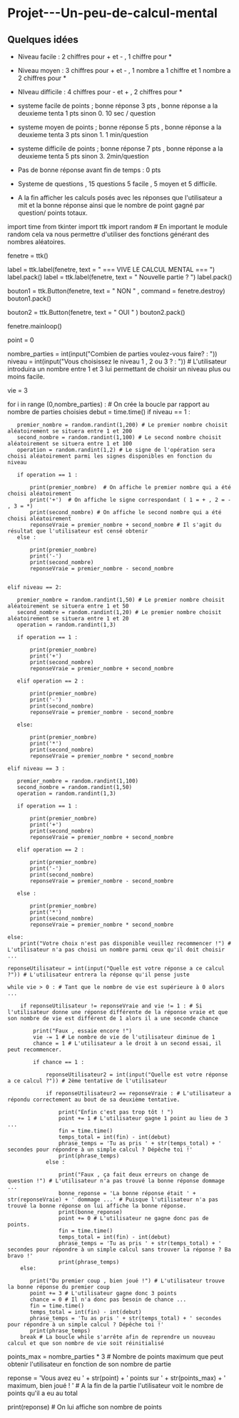 # Projet---Un-peu-de-calcul-mental

## Quelques idées

- Niveau facile : 2 chiffres pour + et - , 1 chiffre pour * 
- Niveau moyen : 3 chiffres pour + et - , 1 nombre a 1 chiffre et 1 nombre a 2 chiffres pour * 
- NIveau difficile : 4  chiffres pour - et + , 2 chiffres pour * 
- systeme facile de points ; bonne réponse 3 pts , bonne réponse a la deuxieme tenta 1 pts sinon 0. 10 sec / question 
- systeme moyen de points ; bonne réponse 5 pts , bonne réponse a la deuxieme tenta 3 pts sinon 1. 1 min/question
- systeme difficile de points ; bonne réponse 7 pts , bonne réponse a la deuxieme tenta 5 pts sinon 3. 2min/question

- Pas de bonne réponse avant fin de temps : 0 pts
- Systeme de questions , 15 questions 5 facile , 5 moyen et 5 difficile. 
- A la fin afficher les calculs posés avec les réponses que l'utilisateur a mit et la bonne réponse ainsi que le nombre de point gagné par question/ points totaux.

import time
from tkinter import ttk
import random # En important le module random cela va nous permettre d'utiliser des fonctions générant des nombres aléatoires.

fenetre = ttk()

label = ttk.label(fenetre, text = " === VIVE LE CALCUL MENTAL === ")
label.pack()
label = ttk.label(fenetre, text = " Nouvelle partie ? ")
label.pack()

bouton1 = ttk.Button(fenetre, text = " NON " , command = fenetre.destroy)
bouton1.pack()

bouton2 = ttk.Button(fenetre, text = " OUI " )
bouton2.pack()

fenetre.mainloop()


 
point = 0




nombre_parties = int(input("Combien de parties voulez-vous faire? : "))
niveau = int(input("Vous choisissez le niveau 1 , 2 ou 3 ? : ")) # L'utilisateur introduira un nombre entre 1 et 3 lui permettant de choisir un niveau plus ou moins facile.

vie = 3

for i in range (0,nombre_parties) : # On crée la boucle par rapport au nombre de parties choisies
    debut = time.time()
    if niveau == 1 :
        
       premier_nombre = random.randint(1,200) # Le premier nombre choisit aléatoirement se situera entre 1 et 200
       second_nombre = random.randint(1,100) # Le second nombre choisit aléatoirement se situera entre 1 et 100
       operation = random.randint(1,2) # Le signe de l'opération sera choisi aléatoirement parmi les signes disponibles en fonction du niveau
       
       if operation == 1 :
           
           print(premier_nombre)  # On affiche le premier nombre qui a été choisi aléatoirement
           print('+')  # On affiche le signe correspondant ( 1 = + , 2 = - , 3 = *)
           print(second_nombre) # On affiche le second nombre qui a été choisi aléatoirement
           reponseVraie = premier_nombre + second_nombre # Il s'agit du résultat que l'utilisateur est censé obtenir
       else :
           
           print(premier_nombre)  
           print('-')  
           print(second_nombre)
           reponseVraie = premier_nombre - second_nombre 
           
       
    elif niveau == 2:
        
       premier_nombre = random.randint(1,50) # Le premier nombre choisit aléatoirement se situera entre 1 et 50
       second_nombre = random.randint(1,20) # Le premier nombre choisit aléatoirement se situera entre 1 et 20
       operation = random.randint(1,3)
       
       if operation == 1 : 
           
           print(premier_nombre)  
           print('+')  
           print(second_nombre) 
           reponseVraie = premier_nombre + second_nombre 
           
       elif operation == 2 :
           
           print(premier_nombre)  
           print('-')  
           print(second_nombre)
           reponseVraie = premier_nombre - second_nombre
           
       else:
           
           print(premier_nombre)  
           print('*')  
           print(second_nombre)
           reponseVraie = premier_nombre * second_nombre
           
    elif niveau == 3 :
        
       premier_nombre = random.randint(1,100)
       second_nombre = random.randint(1,50)
       operation = random.randint(1,3)
       
       if operation == 1 : 
           
           print(premier_nombre)  
           print('+')  
           print(second_nombre)
           reponseVraie = premier_nombre + second_nombre
           
       elif operation == 2 :
           
           print(premier_nombre)  
           print('-')  
           print(second_nombre)
           reponseVraie = premier_nombre - second_nombre
           
       else :
           
           print(premier_nombre)  
           print('*')  
           print(second_nombre)
           reponseVraie = premier_nombre * second_nombre
           
    else:
        print("Votre choix n'est pas disponible veuillez recommencer !") # L'utilisateur n'a pas choisi un nombre parmi ceux qu'il doit choisir ...
       
    reponseUtilisateur = int(input("Quelle est votre réponse a ce calcul ?")) # L'utilisateur entrera la réponse qu'il pense juste

    while vie > 0 : # Tant que le nombre de vie est supérieure à 0 alors ...
                      
        if reponseUtilisateur != reponseVraie and vie != 1 : # Si l'utilisateur donne une réponse différente de la réponse vraie et que son nombre de vie est différent de 1 alors il a une seconde chance
        
            print("Faux , essaie encore !") 
            vie -= 1 # Le nombre de vie de l'utilisateur diminue de 1
            chance = 1 # L'utilisateur a le droit à un second essai, il peut recommencer.
            
            if chance == 1 :
                
                reponseUtilisateur2 = int(input("Quelle est votre réponse a ce calcul ?")) # 2ème tentative de l'utilisateur
                
                if reponseUtilisateur2 == reponseVraie : # L'utilisateur a répondu correctement au bout de sa deuxième tentative.
                
                    print("Enfin c'est pas trop tôt ! ")
                    point += 1 # L'utilisateur gagne 1 point au lieu de 3 ...
                    fin = time.time()
                    temps_total = int(fin) - int(debut)
                    phrase_temps = 'Tu as pris ' + str(temps_total) + ' secondes pour répondre à un simple calcul ? Dépêche toi !'
                    print(phrase_temps)
                else : 
                    
                    print("Faux , ça fait deux erreurs on change de question !") # L'utilisateur n'a pas trouvé la bonne réponse dommage ...
                    bonne_reponse = 'La bonne réponse était ' + str(reponseVraie) + ' dommage ...' # Puisque l'utilisateur n'a pas trouvé la bonne réponse on lui affiche la bonne réponse.
                    print(bonne_reponse)
                    point += 0 # L'utilisateur ne gagne donc pas de points.
                    fin = time.time()
                    temps_total = int(fin) - int(debut)
                    phrase_temps = 'Tu as pris ' + str(temps_total) + ' secondes pour répondre à un simple calcul sans trouver la réponse ? Ba bravo !'
                    print(phrase_temps)
        else:
            
           print("Du premier coup , bien joué !") # L'utilisateur trouve la bonne réponse du premier coup
           point += 3 # L'utilisateur gagne donc 3 points
           chance = 0 # Il n'a donc pas besoin de chance ...
           fin = time.time()
           temps_total = int(fin) - int(debut)
           phrase_temps = 'Tu as pris ' + str(temps_total) + ' secondes pour répondre à un simple calcul ? Dépêche toi !'
           print(phrase_temps)
        break # La boucle while s'arrête afin de reprendre un nouveau calcul et que son nombre de vie soit réinitialisé 
    
points_max = nombre_parties * 3 # Nombre de points maximum que peut obtenir l'utilisateur en fonction de son nombre de partie

reponse = 'Vous avez eu ' + str(point) + ' points sur ' + str(points_max) + ' maximum, bien joué ! ' # A la fin de la partie l'utilisateur voit le nombre de points qu'il a eu au total 

print(reponse) # On lui affiche son nombre de points
